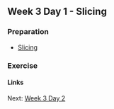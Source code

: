 ## Week 3 Day 1 - Slicing

### Preparation
- [Slicing](http://www.diveintopython.net/native_data_types/lists.html#odbchelper.list.slice)

### Exercise

#### Links
Next: [Week 3 Day 2](W3D2.md)
